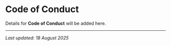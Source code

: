 # Code of Conduct

Details for **Code of Conduct** will be added here.

---

*Last updated: 18 August 2025*